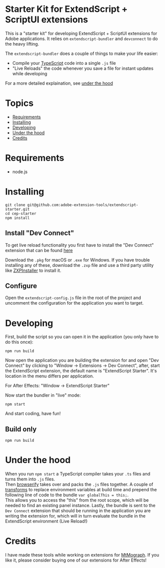 # Starter Kit for ExtendScript + ScriptUI extensions

This is a "starter kit" for developing ExtendScript + ScriptUI extensions for Adobe applications.
It relies on `extendscript-bundler` and `devconnect` to do the heavy lifting.

The `extendscript-bundler` does a couple of things to make your life easier:

- Compile your [TypeScript](http://www.typescriptlang.org) code into a single `.js` file
- "Live Reloads" the code whenever you save a file for instant updates while developing

For a more detailed explaination, see [under the hood](#under-the-hood)

# Topics

- [Requirements](#requirements)
- [Installing](#installing)
- [Developing](#developing)
- [Under the hood](#under-the-hood)
- [Credits](#credits)

# Requirements

- node.js

# Installing

```shell
git clone git@github.com:adobe-extension-tools/extendscript-starter.git
cd cep-starter
npm install
```

## Install "Dev Connect"

To get live reload functionality you first have to install the "Dev Connect" extension that can be found [here](https://github.com/adobe-extension-tools/devconnect/releases)

Download the `.pkg` for macOS or `.exe` for Windows.
If you have trouble installing any of these, download the `.zxp` file and use a third party utility like [ZXPInstaller](http://zxpinstaller.com) to install it.

## Configure

Open the `extendscript-config.js` file in the root of the project and uncomment the configuration for the application you want to target.

# Developing

First, build the script so you can open it in the application (you only have to do this once):

```shell
npm run build
```

Now open the application you are building the extension for and open "Dev Connect" by clicking to "Window -> Extensions -> Dev Connect", after, start the ExtendScript extension, the default name is "ExtendScript Starter".
It's location in the menu differs per application.

For After Effects: "Window -> ExtendScript Starter"

Now start the bundler in "live" mode:

```shell
npm start
```

And start coding, have fun!

## Build only

```shell
npm run build
```

# Under the hood

When you run `npm start` a TypeScript compiler takes your `.ts` files and turns them into `.js` files.  
Then [browserify](https://github.com/browserify/browserify) takes over and packs the `.js` files together.
A couple of [transforms](https://github.com/browserify/browserify#btransformtr-opts) to replace environment variables at build time and prepend the following line of code to the bundle `var globalThis = this;`.  
This allows you to access the "this" from the root scope, which will be needed to find an existing panel instance.
Lastly, the bundle is sent to the `Dev Connect` extension that should be running in the application you are writing the extension for, which will in turn evaluate the bundle in the ExtendScript environment (Live Reload!)

# Credits

I have made these tools while working on extensions for [MtMograph](www.mtmograph.com). If you like it, please consider buying one of our extensions for After Effects!